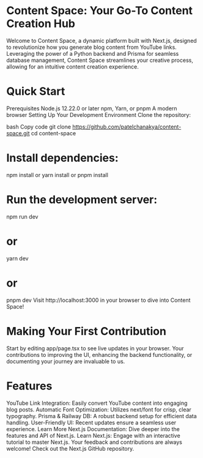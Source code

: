 # Content Space: Your Go-To Content Creation Hub
Welcome to Content Space, a dynamic platform built with Next.js, designed to revolutionize how you generate blog content from YouTube links. Leveraging the power of a Python backend and Prisma for seamless database management, Content Space streamlines your creative process, allowing for an intuitive content creation experience.

# Quick Start
Prerequisites
Node.js 12.22.0 or later
npm, Yarn, or pnpm
A modern browser
Setting Up Your Development Environment
Clone the repository:

bash
Copy code
git clone https://github.com/patelchanakya/content-space.git
cd content-space
# Install dependencies:
npm install
or
yarn install
or
pnpm install

# Run the development server:
npm run dev
# or
yarn dev
# or
pnpm dev
Visit http://localhost:3000 in your browser to dive into Content Space!

# Making Your First Contribution
Start by editing app/page.tsx to see live updates in your browser. Your contributions to improving the UI, enhancing the backend functionality, or documenting your journey are invaluable to us.

# Features
YouTube Link Integration: Easily convert YouTube content into engaging blog posts.
Automatic Font Optimization: Utilizes next/font for crisp, clear typography.
Prisma & Railway DB: A robust backend setup for efficient data handling.
User-Friendly UI: Recent updates ensure a seamless user experience.
Learn More
Next.js Documentation: Dive deeper into the features and API of Next.js.
Learn Next.js: Engage with an interactive tutorial to master Next.js.
Your feedback and contributions are always welcome! Check out the Next.js GitHub repository.
